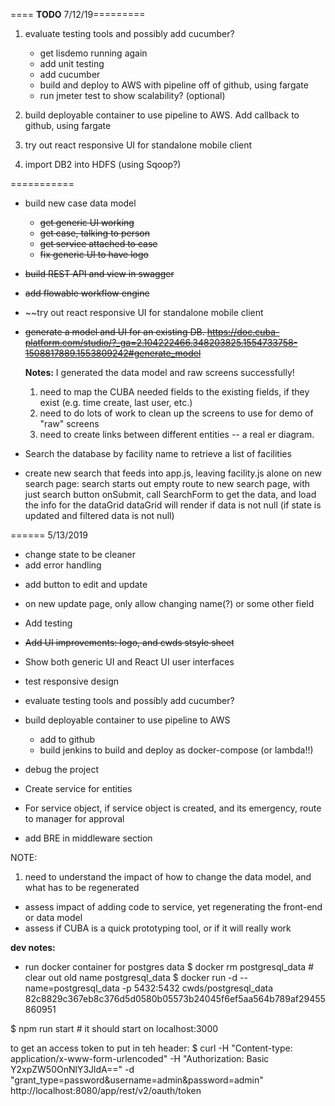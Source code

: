 ==== **TODO** 7/12/19=========
1. evaluate testing tools and possibly add cucumber?
    - get lisdemo running again
    - add unit testing
    - add cucumber 
    - build and deploy to AWS with pipeline off of github, using fargate
    - run jmeter test to show scalability? (optional)
    
1. build deployable container to use pipeline to AWS. Add callback to github, using fargate
1. try out react responsive UI for standalone mobile client
1. import DB2 into HDFS (using Sqoop?)

===========

+ build new case data model
    + ~~get generic UI working~~
    + ~~get case, talking to person~~
    + ~~get service attached to case~~
    + ~~fix generic UI to have logo~~
+ ~~build REST API and view in swagger~~
+ ~~add flowable workflow engine~~
+ ~~try out react responsive UI for standalone mobile client

+ ~~generate a model and UI for an existing DB. https://doc.cuba-platform.com/studio/?_ga=2.104222466.348203825.1554733758-1508817889.1553809242#generate_model~~
    
    **Notes:** I generated the data model and raw screens successfully!
    1. need to map the CUBA needed fields to the existing fields, if they exist (e.g. time create, last user, etc.)
    2. need to do lots of work to clean up the screens to use for demo of "raw" screens
    3. need to create links between different entities -- a real er diagram. 
    
+ Search the database by facility name to retrieve a list of facilities
+ create new search that feeds into app.js, leaving facility.js alone
    on new search page: 
    search starts out empty
    route to new search page, with just search button
    onSubmit, call SearchForm to get the data, and load the info for the dataGrid
    dataGrid will render if data is not null (if state is updated and filtered data is not null)

======
5/13/2019
- change state to be cleaner
- add error handling
+ add button to edit and update
+ on new update page, only allow changing name(?) or some other field
    
+ Add testing
+ ~~Add UI improvements: logo, and cwds stsyle sheet~~
+ Show both generic UI and React UI user interfaces
+ test responsive design

+ evaluate testing tools and possibly add cucumber?


+ build deployable container to use pipeline to AWS
    + add to github
    + build jenkins to build and deploy as docker-compose (or lambda!!)
+ debug the project

+ Create service for entities
+ For service object,  if service object is created, and its emergency, route to manager for approval
+ add BRE in middleware section


NOTE:
1. need to understand the impact of how to change the data model, and what has to be regenerated
+ assess impact of adding code to service, yet regenerating the front-end or data model
+ assess if CUBA is a quick prototyping tool, or if it will really work

**dev notes:**
- run docker container for postgres data
$ docker rm postgresql_data  # clear out old name
postgresql_data
$ docker run -d --name=postgresql_data -p 5432:5432 cwds/postgresql_data
82c8829c367eb8c376d5d0580b05573b24045f6ef5aa564b789af29455860951

$ npm run start # it should start on localhost:3000

to get an access token to put in teh header:
$ curl -H "Content-type: application/x-www-form-urlencoded" -H "Authorization: Basic Y2xpZW50OnNlY3JldA==" -d "grant_type=password&username=admin&password=admin" http://localhost:8080/app/rest/v2/oauth/token

